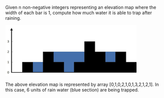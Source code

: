 Given n non-negative integers representing an elevation map where the width of each bar is 1, compute how much water it is able to trap after raining.

<img src="./rainwatertrap.png" />

The above elevation map is represented by array [0,1,0,2,1,0,1,3,2,1,2,1]. In this case, 6 units of rain water (blue section) are being trapped.
